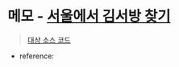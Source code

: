 # 메모 - [서울에서 김서방 찾기](https://school.programmers.co.kr/learn/courses/30/lessons/12919)

> [대상 소스 코드](./solution.js)

- reference: []()
